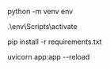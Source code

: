 python -m venv env

.\env\Scripts\activate

pip install -r requirements.txt

uvicorn app:app --reload